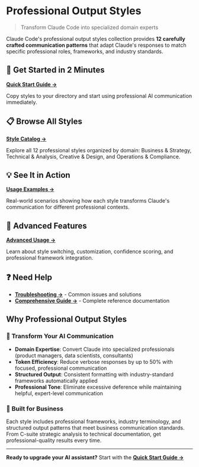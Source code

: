 # Professional Output Styles

> Transform Claude Code into specialized domain experts

Claude Code's professional output styles collection provides **12 carefully crafted communication patterns** that adapt Claude's responses to
match specific professional roles, frameworks, and industry standards.

## 🚀 Get Started in 2 Minutes

**[Quick Start Guide →](output-styles/quick-start.md)**

Copy styles to your directory and start using professional AI communication immediately.

## 📋 Browse All Styles

**[Style Catalog →](output-styles/style-catalog.md)**

Explore all 12 professional styles organized by domain: Business & Strategy, Technical & Analysis, Creative & Design, and Operations & Compliance.

## 💡 See It in Action

**[Usage Examples →](output-styles/examples.md)**

Real-world scenarios showing how each style transforms Claude's communication for different professional contexts.

## 🔧 Advanced Features

**[Advanced Usage →](output-styles/advanced-usage.md)**

Learn about style switching, customization, confidence scoring, and professional framework integration.

## ❓ Need Help

- **[Troubleshooting →](output-styles/troubleshooting.md)** - Common issues and solutions
- **[Comprehensive Guide →](output-styles/comprehensive-guide.md)** - Complete reference documentation

## Why Professional Output Styles

### 🎯 **Transform Your AI Communication**

- **Domain Expertise**: Convert Claude into specialized professionals (product managers, data scientists, consultants)
- **Token Efficiency**: Reduce verbose responses by up to 50% with focused, professional communication
- **Structured Output**: Consistent formatting with industry-standard frameworks automatically applied
- **Professional Tone**: Eliminate excessive deference while maintaining helpful, expert-level communication

### 🏢 **Built for Business**

Each style includes professional frameworks, industry terminology, and structured output patterns that meet business communication standards.
From C-suite strategic analysis to technical documentation, get professional-quality results every time.

---

**Ready to upgrade your AI assistant?** Start with the **[Quick Start Guide →](output-styles/quick-start.md)**
